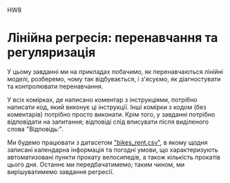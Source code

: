 HW8
# Лінійна регресія: перенавчання та регуляризація
У цьому завданні ми на прикладах побачимо, як перенавчаються лінійні моделі, розберемо, чому так відбувається, і з'ясуємо, як діагностувати та контролювати перенавчання.

У всіх комірках, де написано коментар з інструкціями, потрібно написати код, який виконує ці інструкції. Інші комірки з кодом (без коментарів) потрібно просто виконати. Крім того, у завданні потрібно відповідати на запитання; відповіді слід вписувати після виділеного слова "Відповідь:".

Ми будемо працювати з датасетом ["bikes_rent.csv"](https://drive.google.com/file/d/1-4wgz9AFXrD3tZfqHJLMhCmy4BUzAX96/view), в якому щодня записані календарна інформація та погодні умови, що характеризують автоматизовані пункти прокату велосипедів, а також кількість прокатів цього дня. Останнє ми передбачатимемо; таким чином, ми вирішуватимемо завдання регресії.
